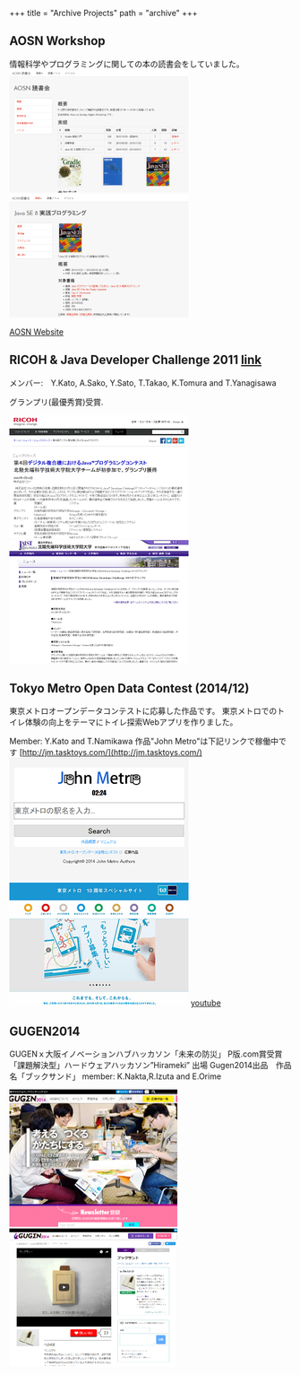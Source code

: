 +++
title = "Archive Projects"
path = "archive"
+++

## AOSN Workshop

情報科学やプログラミングに関しての本の読書会をしていました。
![aosn](/assets/images/aosn.png)![java8](/assets/images/aosn-java8.png)

[AOSN Website](https://aosn.ws)

## RICOH & Java Developer Challenge 2011  [link](http://www.tasktoys.com/about-nuimagio)

メンバー:　Y.Kato, A.Sako, Y.Sato, T.Takao, K.Tomura and T.Yanagisawa

グランプリ(最優秀賞)受賞.

[![jrdc](/assets/images/rjdc11.png)](http://jp.ricoh.com/release/2012/0113_2.html)[![jrdc-j](/assets/images/rjdc11-jaist.png)](http://www.jaist.ac.jp/news/award/2012/ricohjava-developer-challenge-2011.html)

## Tokyo Metro Open Data Contest (2014/12)

東京メトロオープンデータコンテストに応募した作品です。
東京メトロでのトイレ体験の向上をテーマにトイレ探索Webアプリを作りました。

Member: Y.Kato and T.Namikawa
作品"John Metro"は下記リンクで稼働中です
[http://jm.tasktoys.com/](http://jm.tasktoys.com/)
![john](/assets/images/johnmetro.png) ![tmod](/assets/images/tmod.png)
[youtube](https://www.youtube.com/watch?v=zfEAgGL-BDk)

## GUGEN2014

GUGENｘ大阪イノベーションハブハッカソン「未来の防災」 P版.com賞受賞
「課題解決型」ハードウェアハッカソン”Hirameki” 出場
Gugen2014出品　作品名「ブックサンド」
member: K.Nakta,R.Izuta and E.Orime
<!-- [youtube](https://www.youtube.com/watch?v=v4aNmHM9fI4) -->

[![gugen2014](/assets/images/Gugen2014.png)](http://arch.gugen.jp/)
[![ブックサンド](/assets/images/booksand.png)](http://arch.gugen.jp/contest2014/entry/0105)